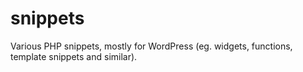 snippets
========

Various PHP snippets, mostly for WordPress (eg. widgets, functions, template snippets and similar).